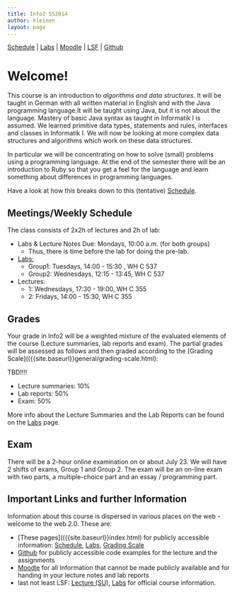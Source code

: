 ```yaml
---
title: Info2 SS2014
author: kleinen
layout: page
---
```


[Schedule](schedule) | [Labs](labs) | [Moodle](https://moodle.htw-berlin.de/course/view.php?id=2785) | [LSF](https://lsf.htw-berlin.de/qisserver/rds?state=wsearchv&search=2&veranstaltung.veranstid=92253) | [Github](https://github.com/htw-imi-info2)

# Welcome!

This course is an introduction to *algorithms and data structures*. It will be taught in German with all written material in English and with the Java programming language.It will be taught using Java, but it is not about the language. Mastery of basic Java syntax as taught in Informatik I is assumed. We learned primitive data types, statements and rules, interfaces and classes in Informatik I. We will now be looking at more complex data structures and algorithms which work on these data structures.

In particular we will be concentrating on how to solve (small) problems using a programming language. At the end of the semester there will be an introduction to
Ruby so that you get a feel for the language and learn something about differences
in programming languages.

Have a look at how this breaks down to this (tentative) [Schedule](schedule).

## Meetings/Weekly Schedule

The class consists of 2x2h of lectures and 2h of lab:

* Labs & Lecture Notes Due: Mondays, 10:00 a.m. (for both groups)
  * Thus, there is time before the lab for doing the pre-lab.
* [Labs:](labs)
  * Group1: Tuesdays,   14:00  -  15:30 , WH C 537
  * Group2: Wednesdays, 12:15  -  13:45, WH C 537
* Lectures:
  * 1: Wednesdays,  17:30  -  19:00, WH C 355
  * 2: Fridays,     14:00  -  15:30,  WH C 355

## Grades

Your grade in Info2 will be a weighted mixture of the evaluated elements of the course (Lecture summaries, lab reports and exam). The partial grades will be assessed as follows and then graded according to the [Grading Scale](({{site.baseurl}}general/grading-scale.html):

TBD!!!!
* Lecture summaries: 10%
* Lab reports: 50%
* Exam: 50%

More info about the Lecture Summaries and the Lab Reports can be found on the [Labs](labs) page.

## Exam

There will be a 2-hour online examination on or about July 23. We will have 2 shifts of exams, Group 1 and Group 2.  The exam will be an on-line exam with two parts, a multiple-choice part and an essay / programming part.



## Important Links and further Information

Information about this course is dispersed in various places on the web - welcome to the web 2.0. These are:

* [These pages](({{site.baseurl}}index.html) for publicly accessible information: [Schedule](schedule), [Labs](labs), [Grading Scale]({{site.baseurl}}general/grading-scale.html)
* [Github](https://github.com/htw-imi-info2) for publicly accessible code examples for the lecture and the assignments
* [Moodle](https://moodle.htw-berlin.de/course/view.php?id=2785) for all Information that cannot be made publicly available and for handing in your lecture notes and lab reports
*  last not least LSF: [Lecture (SU)](https://lsf.htw-berlin.de/qisserver/rds?state=wsearchv&search=2&veranstaltung.veranstid=92253),  [Labs](https://lsf.htw-berlin.de/qisserver/rds?state=wsearchv&search=2&veranstaltung.veranstid=92254) for official course information.


